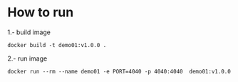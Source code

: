 # How to run
1.- build image
```
docker build -t demo01:v1.0.0 .
```
2.- run image
```
docker run --rm --name demo01 -e PORT=4040 -p 4040:4040  demo01:v1.0.0
```

